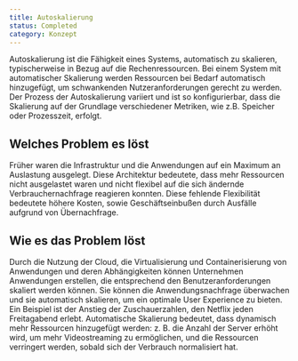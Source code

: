 ```yaml
---
title: Autoskalierung
status: Completed
category: Konzept
---
```


Autoskalierung ist die Fähigkeit eines Systems, automatisch zu skalieren, typischerweise in Bezug auf die Rechenressourcen.
Bei einem System mit automatischer Skalierung werden Ressourcen bei Bedarf automatisch hinzugefügt, um schwankenden Nutzeranforderungen gerecht zu werden. 
Der Prozess der Autoskalierung variiert und ist so konfigurierbar, dass die Skalierung auf der Grundlage verschiedener Metriken, wie z.B. Speicher oder Prozesszeit, erfolgt.

## Welches Problem es löst

Früher waren die Infrastruktur und die Anwendungen auf ein Maximum an Auslastung ausgelegt.
Diese Architektur bedeutete, dass mehr Ressourcen nicht ausgelastet waren und nicht flexibel auf die sich ändernde Verbrauchernachfrage reagieren konnten.
Diese fehlende Flexibilität bedeutete höhere Kosten, sowie Geschäftseinbußen durch Ausfälle aufgrund von Übernachfrage. 

## Wie es das Problem löst

Durch die Nutzung der Cloud, die Virtualisierung und Containerisierung von Anwendungen und deren Abhängigkeiten können Unternehmen Anwendungen erstellen, die entsprechend den Benutzeranforderungen skaliert werden können.
Sie können die Anwendungsnachfrage überwachen und sie automatisch skalieren, um ein optimale User Experience zu bieten.
Ein Beispiel ist der Anstieg der Zuschauerzahlen, den Netflix jeden Freitagabend erlebt.
Automatische Skalierung bedeutet, dass dynamisch mehr Ressourcen hinzugefügt werden: z. B. die Anzahl der Server erhöht wird, um mehr Videostreaming zu ermöglichen, und die Ressourcen verringert werden, sobald sich der Verbrauch normalisiert hat.